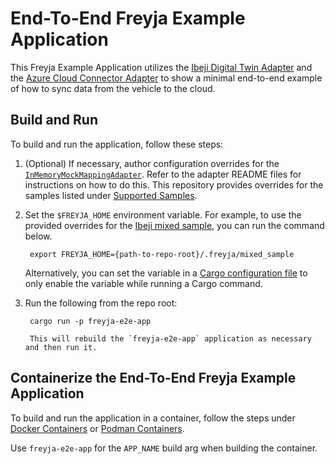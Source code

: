 # End-To-End Freyja Example Application

This Freyja Example Application utilizes the [Ibeji Digital Twin Adapter](../../freyja_adapters/digital_twin/ibeji_adapter/) and the [Azure Cloud Connector Adapter](../../freyja_adapters/cloud/azure_cloud_connector_adapter/) to show a minimal end-to-end example of how to sync data from the vehicle to the cloud.

## Build and Run

To build and run the application, follow these steps:

1. (Optional) If necessary, author configuration overrides for the [`InMemoryMockMappingAdapter`](https://github.com/eclipse-ibeji/freyja/tree/main/adapters/mapping/in_memory_mock_mapping_adapter). Refer to the adapter README files for instructions on how to do this. This repository provides overrides for the samples listed under [Supported Samples](../../README.md#supported-ibeji-samples).

1. Set the `$FREYJA_HOME` environment variable. For example, to use the provided overrides for the [Ibeji mixed sample](https://github.com/eclipse-ibeji/ibeji/tree/main/samples/mixed), you can run the command below.

        export FREYJA_HOME={path-to-repo-root}/.freyja/mixed_sample

    Alternatively, you can set the variable in a [Cargo configuration file](https://doc.rust-lang.org/cargo/reference/config.html) to only enable the variable while running a Cargo command.

1. Run the following from the repo root:

        cargo run -p freyja-e2e-app

        This will rebuild the `freyja-e2e-app` application as necessary and then run it.

## Containerize the End-To-End Freyja Example Application

To build and run the application in a container, follow the steps under
[Docker Containers](../../container/README.md#docker-containers) or
[Podman Containers](../../container/README.md#podman-containers).

Use `freyja-e2e-app` for the `APP_NAME` build arg when building the container.
